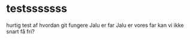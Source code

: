 # testsssssss
hurtig test af hvordan git fungere
Jalu er far
Jalu er vores far
kan vi ikke snart få fri?

